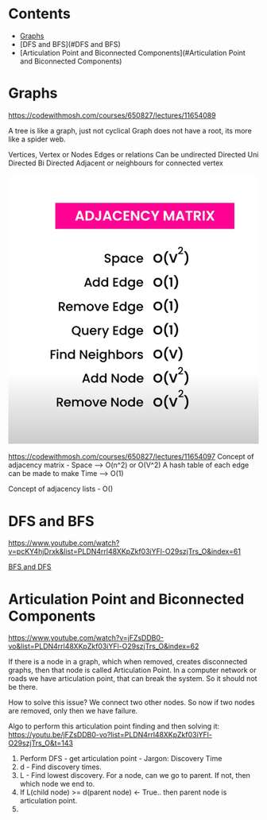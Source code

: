 # Contents

- [Graphs](#Graphs)
- [DFS and BFS](#DFS and BFS)
- [Articulation Point and Biconnected Components](#Articulation Point and Biconnected Components)

# Graphs
https://codewithmosh.com/courses/650827/lectures/11654089

A tree is like a graph, just not cyclical
Graph does not have a root, its more like a spider web.

Vertices, Vertex or Nodes
Edges or relations
    Can be undirected
    Directed
        Uni Directed
        Bi Directed
Adjacent or neighbours for connected vertex

![Complexity](adjacency-matrix.png)

https://codewithmosh.com/courses/650827/lectures/11654097
Concept of adjacency matrix - Space --> O(n^2) or O(V^2)
A hash table of each edge can be made to make Time --> O(1)


Concept of adjacency lists - O()

# DFS and BFS
https://www.youtube.com/watch?v=pcKY4hjDrxk&list=PLDN4rrl48XKpZkf03iYFl-O29szjTrs_O&index=61

[BFS and DFS](BFS-and-DFS.md)

# Articulation Point and Biconnected Components
https://www.youtube.com/watch?v=jFZsDDB0-vo&list=PLDN4rrl48XKpZkf03iYFl-O29szjTrs_O&index=62

If there is a node in a graph, which when removed, creates disconnected graphs, then that node is called Articulation Point.
In a computer network or roads we have articulation point, that can break the system. So it should not be there.

How to solve this issue?
We connect two other nodes. So now if two nodes are removed, only then we have failure.

Algo to perform this articulation point finding and then solving it:
https://youtu.be/jFZsDDB0-vo?list=PLDN4rrl48XKpZkf03iYFl-O29szjTrs_O&t=143

1. Perform DFS - get articulation point - Jargon: Discovery Time
2. d - Find discovery times.
3. L - Find lowest discovery. For a node, can we go to parent. If not, then which node we end to.
4. If L(child node) >= d(parent node) <- True.. then parent node is articulation point.
5. 

